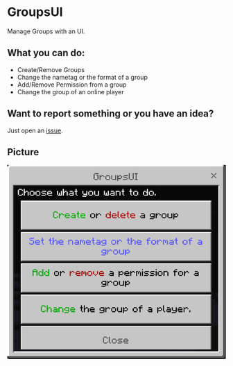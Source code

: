 # GroupsUI
Manage Groups with an UI.

## What you can do:
 - Create/Remove Groups
 - Change the nametag or the format of a group
 - Add/Remove Permission from a group
 - Change the group of an online player

## Want to report something or you have an idea?

Just open an [issue](https://github.com/ChampOfGames/GroupsUI/issues).


## Picture

![GroupsUI](https://github.com/ChampOfGames/GroupsUI/blob/master/GroupsUI.png "GroupsUI")

